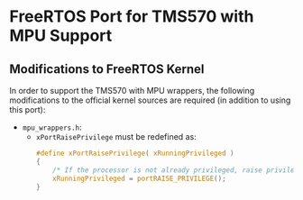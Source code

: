 # FreeRTOS Port for TMS570 with MPU Support

## Modifications to FreeRTOS Kernel

In order to support the TMS570 with MPU wrappers, the following modifications to the official kernel sources are required (in addition to using this port):
* `mpu_wrappers.h`:
  * `xPortRaisePrivilege` must be redefined as:
    ```c
    #define xPortRaisePrivilege( xRunningPrivileged )                      \
    {                                                                      \
        /* If the processor is not already privileged, raise privilege. */ \
        xRunningPrivileged = portRAISE_PRIVILEGE();                        \
    }
    ```
    